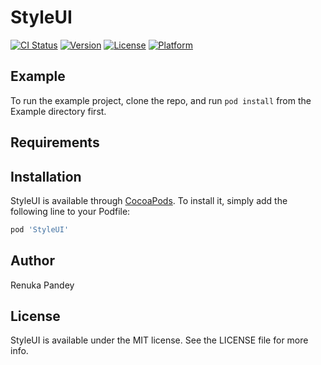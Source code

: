 # StyleUI

[![CI Status](https://img.shields.io/travis/renukapandey90@gmail.com/StyleUI.svg?style=flat)](https://travis-ci.org/renukapandey90@gmail.com/StyleUI)
[![Version](https://img.shields.io/cocoapods/v/StyleUI.svg?style=flat)](https://cocoapods.org/pods/StyleUI)
[![License](https://img.shields.io/cocoapods/l/StyleUI.svg?style=flat)](https://cocoapods.org/pods/StyleUI)
[![Platform](https://img.shields.io/cocoapods/p/StyleUI.svg?style=flat)](https://cocoapods.org/pods/StyleUI)

## Example

To run the example project, clone the repo, and run `pod install` from the Example directory first.

## Requirements

## Installation

StyleUI is available through [CocoaPods](https://cocoapods.org). To install
it, simply add the following line to your Podfile:

```ruby
pod 'StyleUI'
```

## Author

Renuka Pandey

## License

StyleUI is available under the MIT license. See the LICENSE file for more info.
